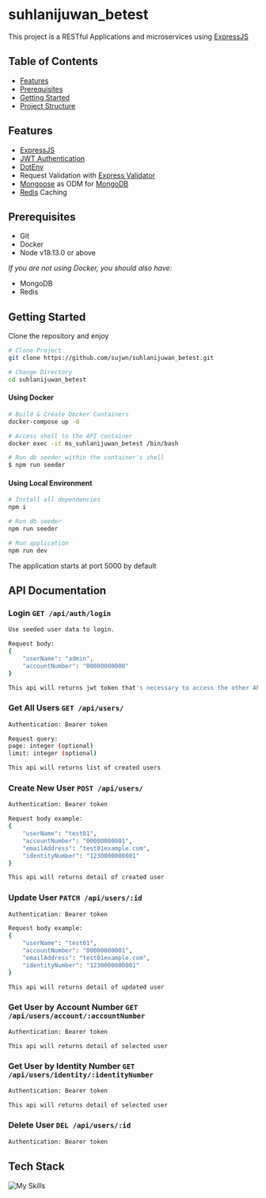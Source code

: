 
# suhlanijuwan_betest

This project is a RESTful Applications and microservices using [ExpressJS](https://www.npmjs.com/package/express)

Table of Contents
-----------------
- [Features](#features)
- [Prerequisites](#prerequisites)
- [Getting Started](#getting-started)
- [Project Structure](#project-structure)

Features
--------
- [ExpressJS](https://www.npmjs.com/package/express) 
- [JWT Authentication](https://www.npmjs.com/package/jsonwebtoken)
- [DotEnv](https://www.npmjs.com/package/dotenv)
- Request Validation with [Express Validator](https://www.npmjs.com/package/express-validator)
- [Mongoose](https://www.npmjs.com/package/mongoose) as ODM for [MongoDB](https://www.mongodb.com/)
- [Redis](https://redis.io/) Caching

Prerequisites
-------------
- Git
- Docker
- Node v18.13.0 or above

_If you are not using Docker, you should also have:_
- MongoDB
- Redis

Getting Started
---------------

Clone the repository and enjoy
```bash
# Clone Project
git clone https://github.com/sujwn/suhlanijuwan_betest.git

# Change Directory
cd suhlanijuwan_betest
```

#### Using Docker
```bash
# Build & Create Docker Containers
docker-compose up -d

# Access shell to the API container
docker exec -it ms_suhlanijuwan_betest /bin/bash

# Run db seeder within the container's shell
$ npm run seeder
```

#### Using Local Environment
```bash
# Install all dependencies
npm i

# Run db seeder
npm run seeder

# Run application
npm run dev
```

The application starts at port 5000 by default

API Documentation
---------------
 ### Login `GET /api/auth/login`
```bash
Use seeded user data to login.

Request body:
{
	"userName": "admin",
	"accountNumber": "00000000000"
}

This api will returns jwt token that's necessary to access the other APIs
```

### Get All Users `GET /api/users/`
```bash
Authentication: Bearer token

Request query:
page: integer (optional)
limit: integer (optional)

This api will returns list of created users
```

### Create New User `POST /api/users/`
```bash
Authentication: Bearer token

Request body example:
{
	"userName": "test01",
	"accountNumber": "00000000001",
	"emailAddress": "test01example.com",
	"identityNumber": "1230000000001"
}

This api will returns detail of created user
```

### Update User `PATCH /api/users/:id`
```bash
Authentication: Bearer token

Request body example:
{
	"userName": "test01",
	"accountNumber": "00000000001",
	"emailAddress": "test01example.com",
	"identityNumber": "1230000000001"
}

This api will returns detail of updated user
```
### Get User by Account Number `GET /api/users/account/:accountNumber`
```bash
Authentication: Bearer token

This api will returns detail of selected user 
```
### Get User by Identity Number `GET /api/users/identity/:identityNumber`
```bash
Authentication: Bearer token

This api will returns detail of selected user 
```

### Delete User  `DEL /api/users/:id`
```bash
Authentication: Bearer token
```

 Tech Stack
---------------
![My Skills](https://skillicons.dev/icons?i=nodejs,expressjs,mongodb,redis,docker)